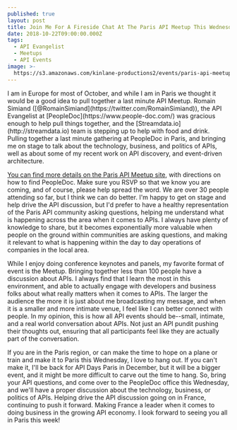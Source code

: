 ```yaml
---
published: true
layout: post
title: Join Me For A Fireside Chat At The Paris API Meetup This Wednesday
date: 2018-10-22T09:00:00.000Z
tags:
  - API Evangelist
  - Meetups
  - API Events
image: >-
  https://s3.amazonaws.com/kinlane-productions2/events/paris-api-meetup/DqJd3bkJ.jpeg
---
```

<p><a href="https://www.meetup.com/ParisAPI/events/255614957/"></a></p>I am in Europe for most of October, and while I am in Paris we thought it would be a good idea to pull together a last minute API Meetup. Romain Simiand ([@RomainSimiand](https://twitter.com/RomainSimiand)), the API Evangelist at [PeopleDoc](https://www.people-doc.com/) was gracious enough to help pull things together, and the [Streamdata.io](http://streamdata.io) team is stepping up to help with food and drink. Pulling together a last minute gathering at PeopleDoc in Paris, and bringing me on stage to talk about the technology, business, and politics of APIs, well as about some of my recent work on API discovery, and event-driven architecture.

[You can find more details on the Paris API Meetup site](https://www.meetup.com/ParisAPI/events/255614957/), with directions on how to find PeopleDoc. Make sure you RSVP so that we know you are coming, and of course, please help spread the word. We are over 30 people attending so far, but I think we can do better. I'm happy to get on stage and help drive the API discussion, but I'd prefer to have a healthy representation of the Paris API community asking questions, helping me understand what is happening across the area when it comes to APIs. I always have plenty of knowledge to share, but it becomes exponentially more valuable when people on the ground within communities are asking questions, and making it relevant to what is happening within the day to day operations of companies in the local area.

While I enjoy doing conference keynotes and panels, my favorite format of event is the Meetup. Bringing together less than 100 people have a discussion about APIs. I always find that I learn the most in this environment, and able to actually engage with developers and business folks about what really matters when it comes to APIs. The larger the audience the more it is just about me broadcasting my message, and when it is a smaller and more intimate venue, I feel like I can better connect with people. In my opinion, this is how all API events should be--small, intimate, and a real world conversation about APIs. Not just an API pundit pushing their thoughts out, ensuring that all participants feel like they are actually part of the conversation.

If you are in the Paris region, or can make the time to hope on a plane or train and make it to Paris this Wednesday, I love to hang out. If you can't make it, I'll be back for API Days Paris in December, but it will be a bigger event, and it might be more difficult to carve out the time to hang. So, bring your API questions, and come over to the PeopleDoc office this Wednesday, and we'll have a proper discussion about the technology, business, or politics of APIs. Helping drive the API discussion going on in France, continuing to push it forward. Making France a leader when it comes to doing business in the growing API economy. I look forward to seeing you all in Paris this week!
